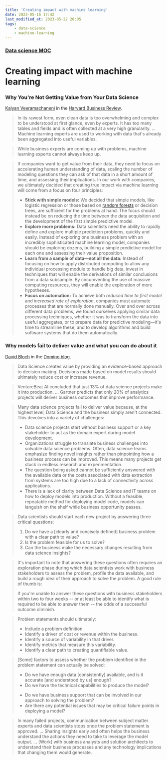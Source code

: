 ```yaml
---
title: 'Creating impact with machine learning'
date: 2023-05-16 17:42
last_modified_at: 2023-05-22 20:05
tags:
    - data-science
    - machine-learning
---
```


### [Data science MOC](Data%20science%20MOC.md)

# Creating impact with machine learning

### Why You're Not Getting Value from Your Data Science

[Kalyan Veeramachaneni](http://www.kalyanv.org/) in the [Harvard Business Review](https://hbr.org/2016/12/why-youre-not-getting-value-from-your-data-science).

> In its rawest form, even clean data is too overwhelming and complex to be understood at first glance, even by experts. It has too many tables and fields and is often collected at a very high granularity. ... Machine learning experts are used to working with data that's already been aggregated into useful variables.

> While business experts are coming up with problems, machine learning experts cannot always keep up.

> If companies want to get value from their data, they need to focus on accelerating human understanding of data, scaling the number of modeling questions they can ask of that data in a short amount of time, and assessing their implications. In our work with companies, we ultimately decided that creating true impact via machine learning will come from a focus on four principles:
>
> -   **Stick with simple models:** We decided that simple models, like logistic regression or those based on [random forests](https://en.wikipedia.org/wiki/Random_forest) or decision trees, are sufficient for the problems at hand. The focus should instead be on reducing the time between the data acquisition and the development of the first simple predictive model.
> -   **Explore more problems:** Data scientists need the ability to rapidly define and explore multiple prediction problems, quickly and easily. Instead of exploring one business problem with an incredibly sophisticated machine learning model, companies should be exploring dozens, building a simple predictive model for each one and assessing their value proposition.
> -   **Learn from a sample of data—not all the data:** Instead of focusing on how to apply distributed computing to allow any individual processing module to handle big data, invest in techniques that will enable the derivations of similar conclusions from a data subsample. By circumventing the use of massive computing resources, they will enable the exploration of more hypotheses.
> -   **Focus on automation:** To achieve both _reduced time to first model_ and _increased rate of exploration_, companies must automate processes that are normally done manually. Over and over across different data problems, we found ourselves applying similar data processing techniques, whether it was to transform the data into useful aggregates, or to prepare data for predictive modeling—it's time to streamline these, and to develop algorithms and build software systems that do them automatically.

### Why models fail to deliver value and what you can do about it

[David Bloch](https://www.dominodatalab.com/blog/author/david-bloch) in the [Domino blog](https://www.dominodatalab.com/blog/why-models-fail-to-deliver-value-and-what-you-can-do-about-it).

> Data Science creates value by providing an evidence-based approach to decision making. Decisions made based on model results should ultimately reduce cost or increase revenue.

> VentureBeat AI concluded that just 13% of data science projects make it into production. ... Gartner predicts that only 20% of analytics projects will deliver business outcomes that improve performance.

> Many data science projects fail to deliver value because, at the highest level, Data Science and the business simply aren't connected. This devolves into a variety of challenges:
>
> -   Data science projects start without business support or a key stakeholder to act as the domain expert during model development.
> -   Organizations struggle to translate business challenges into solvable data science problems. Often, data science teams emphasize finding novel insights rather than pinpointing how a business process can be improved. This means many projects get stuck in endless research and experimentation.
> -   The question being asked cannot be sufficiently answered with the available data or the costs associated with data extraction from systems are too high due to a lack of connectivity across applications.
> -   There is a lack of clarity between Data Science and IT teams on how to deploy models into production. Without a feasible, repeatable method for deploying model code, models can languish on the shelf while business opportunity passes.

> Data scientists should start each new project by answering three critical questions:
>
> 1. Do we have a \[clearly and concisely defined\] business problem with a clear path to value?
> 2. Is the problem feasible for us to solve?
> 3. Can the business make the necessary changes resulting from data science insights?

> It's important to note that answering these questions often requires an exploration phase during which data scientists work with business stakeholders to assess the problem, profile the data available, and build a rough idea of their approach to solve the problem.
> A good rule of thumb is:
>
> If you're unable to answer these questions with business stakeholders within two to four weeks -- or at least be able to identify what is required to be able to answer them -- the odds of a successful outcome diminish.

> Problem statements should ultimately:
>
> -   Include a problem definition.
> -   Identify a driver of cost or revenue within the business.
> -   Identify a source of variability in that driver.
> -   Identify metrics that measure this variability.
> -   Identify a clear path to creating quantifiable value.

> \[Some\] factors to assess whether the problem identified in the problem statement can actually be solved:
>
> -   Do we have enough data \[consistently\] available, and is it accurate \[and understood by us\] enough?
> -   Do we have the technical capabilities to produce the model?
>
> *   Do we have business support that can be involved in our approach to solving the problem?
> *   Are there any potential issues that may be critical failure points in deploying a model?

> In many failed projects, communication between subject matter experts and data scientists stops once the problem statement is approved. ... Sharing insights early and often helps the business understand the actions they need to take to leverage the model output. ... \[Work\] with business analysts and solution architects to understand their business processes and any technology implications that changing them would generate.
